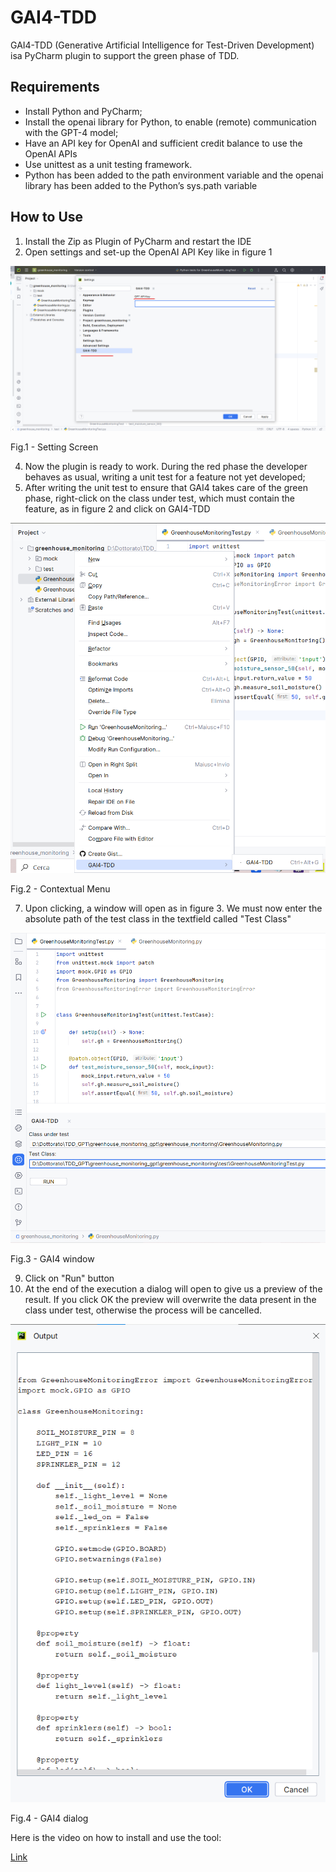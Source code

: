 GAI4-TDD
========

GAI4-TDD (Generative Artificial Intelligence for Test-Driven Development) isa PyCharm plugin to support the green phase of TDD.

Requirements
------------

*   Install Python and PyCharm;
*   Install the openai library for Python, to enable (remote) communication with the GPT-4 model;
*   Have an API key for OpenAI and sufficient credit balance to use the OpenAI APIs
*   Use unittest as a unit testing framework.
*   Python has been added to the path environment variable and the openai library has been added to the Python’s sys.path variable

How to Use
----------

1.  Install the Zip as Plugin of PyCharm and restart the IDE
2.  Open settings and set-up the OpenAI API Key like in figure 1

![Screen1](imgs/screen_1_key.png)

Fig.1 - Setting Screen

4.  Now the plugin is ready to work. During the red phase the developer behaves as usual, writing a unit test for a feature not yet developed;
5.  After writing the unit test to ensure that GAI4 takes care of the green phase, right-click on the class under test, which must contain the feature, as in figure 2 and click on GAI4-TDD

![Screen2](imgs/screen_1_crop.png)

Fig.2 - Contextual Menu

7.  Upon clicking, a window will open as in figure 3. We must now enter the absolute path of the test class in the textfield called "Test Class"

![Screen3](imgs/window_2.png)

Fig.3 - GAI4 window

9.  Click on "Run" button
10.  At the end of the execution a dialog will open to give us a preview of the result. If you click OK the preview will overwrite the data present in the class under test, otherwise the process will be cancelled.

![Screen4](imgs/dialog.png)

Fig.4 - GAI4 dialog

Here is the video on how to install and use the tool:

[Link](https://youtu.be/3oIDb-6NgS4)